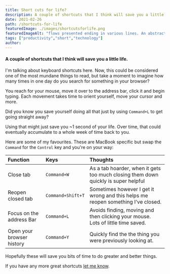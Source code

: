 ```yaml
---
title: Short cuts for life?
description: A couple of shortcuts that I think will save you a little life.
date: 2021-02-26
path: /shortcuts-for-life
featuredImage: ./images/shortcutsforlife.png
featuredImageAlt: "flows presented ending in various lines. An abstract image."
tags: ["productivity","short","technology"]
author:
---
```


#### A couple of shortcuts that I think will save you a little life.

I'm talking about keyboard shortcuts here. Now, this could be considered one of the most mundane things to read, but take a moment to imagine how many times in one day do you search for something in your browser?

You reach for your mouse, move it over to the address bar, click it and begin typing. Each movement takes time to orient yourself, move your cursor and more.

Did you know you save yourself doing all that just by using `Command+L` to get going straight away?

Using that might just save you ~1 second of your life. Over time, that could eventually accumulate to a whole week of time back to you.

Here are some of my favourites. These are MacBook specific but swap the `Command` for the `Control` key and you're on your way:

| Function                  | Keys              | Thoughts                                                                           |
|:--------------------------|:------------------|:-----------------------------------------------------------------------------------|
| Close tab                 | `Command+W`       | As a tab hoarder, when it gets too much closing them down quickly is super helpful |
| Reopen closed tab         | `Command+Shift+T` | Sometimes however I get it wrong and this helps me reopen something I've closed.   |
| Focus on the address Bar  | `Command+L`       | Avoids finding, moving and then clicking your mouse. Lots of little time saved.    |
| Open your browser history | `Command+Y`       | Quickly find the the thing you were previously looking at.                         |

Hopefully these will save you bits of time to do greater and better things.

If you have any more great shortcuts [let me know](/contact).

